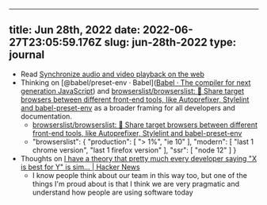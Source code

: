 
---
title: Jun 28th, 2022 
date: 2022-06-27T23:05:59.176Z
slug: jun-28th-2022
type: journal
---
* Read [Synchronize audio and video playback on the web](https://web.dev/audio-output-latency/)
* Thinking on [@babel/preset-env · Babel]([Babel · The compiler for next generation JavaScript](https://babeljs.io/docs/en/babel-preset-env)) and [browserslist/browserslist: 🦔 Share target browsers between different front-end tools, like Autoprefixer, Stylelint and babel-preset-env](https://github.com/browserslist/browserslist) as a broader framing for all developers and documentation.
  * [browserslist/browserslist: 🦔 Share target browsers between different front-end tools, like Autoprefixer, Stylelint and babel-preset-env](https://github.com/browserslist/browserslist#configuring-for-different-environments)
  * "browserslist": {
"production": [
"> 1%",
"ie 10"
],
"modern": [
"last 1 chrome version",
"last 1 firefox version"
],
"ssr": [
"node 12"
]
}
* Thoughts on [I have a theory that pretty much every developer saying "X is best for Y" is sim... | Hacker News](https://news.ycombinator.com/item?id=31901101)
  * I know people think about our team in this way too, but one of the things I'm proud about is that I think we are very pragmatic and understand how people are using software today

